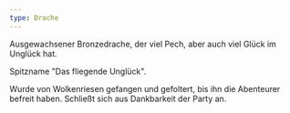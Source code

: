 ```yaml
---
type: Drache
---
```


Ausgewachsener Bronzedrache, der viel Pech, aber auch viel Glück im Unglück hat.

Spitzname "Das fliegende Unglück".

Wurde von Wolkenriesen gefangen und gefoltert, bis ihn die Abenteurer befreit haben.
Schließt sich aus Dankbarkeit der Party an.
